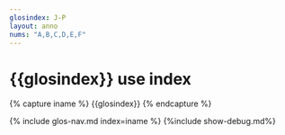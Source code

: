```yaml
---
glosindex: J-P
layout: anno
nums: "A,B,C,D,E,F"
---
```

# {{glosindex}} use index

{% capture iname %}
{{glosindex}}
{% endcapture %}

{% include glos-nav.md index=iname %}
{%include show-debug.md%}
